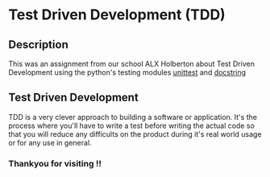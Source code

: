 # Test Driven Development (TDD)

## Description

This was an assignment from our school ALX Holberton about Test Driven Development using the  python's testing modules [unittest](https://docs.python.org/3/library/unittest.html) and [docstring](https://docs.python.org/3.4/library/doctest.html)

## Test Driven Development
TDD is a very clever approach to building a software or application. It's the process where you'll have to write a test before writing the actual code so that you will reduce any difficults on the product during it's real world usage or for any use in general.

### Thankyou for visiting !!
